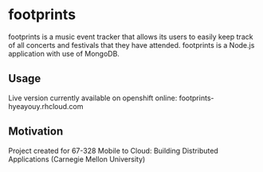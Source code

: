 # footprints

footprints is a music event tracker that allows its users to easily keep track of all concerts and festivals that they have attended. footprints is a Node.js application with use of MongoDB.

## Usage

Live version currently available on openshift online: footprints-hyeayouy.rhcloud.com

## Motivation

Project created for 67-328 Mobile to Cloud: Building Distributed Applications (Carnegie Mellon University)